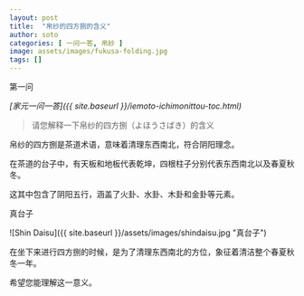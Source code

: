 ```yaml
---
layout: post
title:  "帛纱的四方捌的含义"
author: soto
categories: [ 一问一答, 帛紗 ]
image: assets/images/fukusa-folding.jpg
tags: []
---
```


第一问

*[家元一问一答]({{ site.baseurl }}/iemoto-ichimonittou-toc.html)*

> 请您解释一下帛纱的四方捌（よほうさばき）的含义

帛纱的四方捌是茶道术语，意味着清理东西南北，符合阴阳理念。

在茶道的台子中，有天板和地板代表乾坤，四根柱子分别代表东西南北以及春夏秋冬。

这其中包含了阴阳五行，涵盖了火卦、水卦、木卦和金卦等元素。

真台子

![Shin Daisu]({{ site.baseurl }}/assets/images/shindaisu.jpg "真台子")

在坐下来进行四方捌的时候，是为了清理东西南北的方位，象征着清洁整个春夏秋冬一年。

希望您能理解这一意义。

